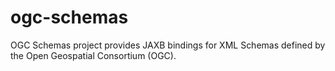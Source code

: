 ogc-schemas
===========

OGC Schemas project provides JAXB bindings for XML Schemas defined by the Open Geospatial Consortium (OGC).